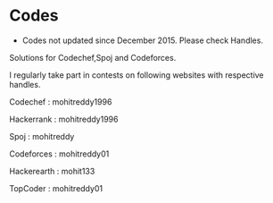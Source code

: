# Codes

- Codes not updated since December 2015. Please check Handles.


Solutions for Codechef,Spoj and Codeforces.

I regularly take part in contests on following websites with respective handles.

Codechef : mohitreddy1996

Hackerrank : mohitreddy1996

Spoj : mohitreddy

Codeforces : mohitreddy01

Hackerearth : mohit133

TopCoder : mohitreddy01
